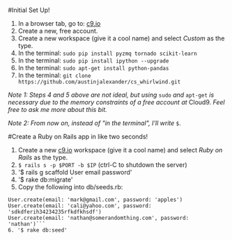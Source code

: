 #Initial Set Up!

1. In a browser tab, go to: <a href="https://c9.io/" target="_blank">c9.io</a>
2. Create a new, free account.
3. Create a new workspace (give it a cool name) and select _Custom_ as the type.
4. In the terminal: `sudo pip install pyzmq tornado scikit-learn`
5. In the terminal: `sudo pip install ipython --upgrade`
6. In the terminal: `sudo apt-get install python-pandas`
7. In the terminal: `git clone https://github.com/austinjalexander/cs_whirlwind.git`

_Note 1: Steps 4 and 5 above are not ideal, but using_ `sudo` _and_ `apt-get` _is necessary due to the memory constraints of a free account at_ Cloud9. _Feel free to ask me more about this bit._

_Note 2: From now on, instead of "in the terminal", I'll write_ `$`.


#Create a Ruby on Rails app in like two seconds!

1. Create a new <a href="https://c9.io/" target="_blank">c9.io</a> workspace (give it a cool name) and select _Ruby on Rails_ as the type.
2. `$ rails s -p $PORT -b $IP` (ctrl-C to shutdown the server)
3. '$ rails g scaffold User email password'
4. '$ rake db:migrate'
5. Copy the following into db/seeds.rb:  
```User.create(email: 'sara@bu.edu', password: '12345')
User.create(email: 'mark@gmail.com', password: 'apples')
User.create(email: 'cali@yahoo.com', password: 'sdkdferih34234235rfkdfkhsdf')
User.create(email: 'nathan@somerandomthing.com', password: 'nathan')```
6. '$ rake db:seed'